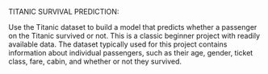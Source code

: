 TITANIC SURVIVAL PREDICTION:

Use the Titanic dataset to build a model that predicts whether a
passenger on the Titanic survived or not. This is a classic beginner
project with readily available data.
The dataset typically used for this project contains information
about individual passengers, such as their age, gender, ticket
class, fare, cabin, and whether or not they survived.
